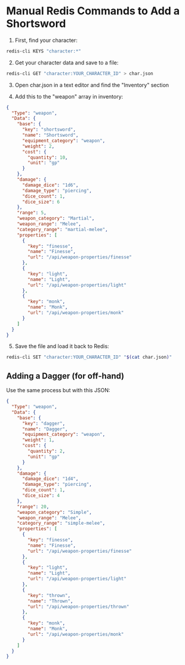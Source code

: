 # Manual Redis Commands to Add a Shortsword

1. First, find your character:
```bash
redis-cli KEYS "character:*"
```

2. Get your character data and save to a file:
```bash
redis-cli GET "character:YOUR_CHARACTER_ID" > char.json
```

3. Open char.json in a text editor and find the "Inventory" section

4. Add this to the "weapon" array in inventory:
```json
{
  "Type": "weapon",
  "Data": {
    "base": {
      "key": "shortsword",
      "name": "Shortsword",
      "equipment_category": "weapon",
      "weight": 2,
      "cost": {
        "quantity": 10,
        "unit": "gp"
      }
    },
    "damage": {
      "damage_dice": "1d6",
      "damage_type": "piercing",
      "dice_count": 1,
      "dice_size": 6
    },
    "range": 5,
    "weapon_category": "Martial",
    "weapon_range": "Melee",
    "category_range": "martial-melee",
    "properties": [
      {
        "key": "finesse",
        "name": "Finesse",
        "url": "/api/weapon-properties/finesse"
      },
      {
        "key": "light",
        "name": "Light",
        "url": "/api/weapon-properties/light"
      },
      {
        "key": "monk",
        "name": "Monk",
        "url": "/api/weapon-properties/monk"
      }
    ]
  }
}
```

5. Save the file and load it back to Redis:
```bash
redis-cli SET "character:YOUR_CHARACTER_ID" "$(cat char.json)"
```

## Adding a Dagger (for off-hand)

Use the same process but with this JSON:
```json
{
  "Type": "weapon",
  "Data": {
    "base": {
      "key": "dagger",
      "name": "Dagger",
      "equipment_category": "weapon",
      "weight": 1,
      "cost": {
        "quantity": 2,
        "unit": "gp"
      }
    },
    "damage": {
      "damage_dice": "1d4",
      "damage_type": "piercing",
      "dice_count": 1,
      "dice_size": 4
    },
    "range": 20,
    "weapon_category": "Simple",
    "weapon_range": "Melee",
    "category_range": "simple-melee",
    "properties": [
      {
        "key": "finesse",
        "name": "Finesse",
        "url": "/api/weapon-properties/finesse"
      },
      {
        "key": "light",
        "name": "Light",
        "url": "/api/weapon-properties/light"
      },
      {
        "key": "thrown",
        "name": "Thrown",
        "url": "/api/weapon-properties/thrown"
      },
      {
        "key": "monk",
        "name": "Monk",
        "url": "/api/weapon-properties/monk"
      }
    ]
  }
}
```